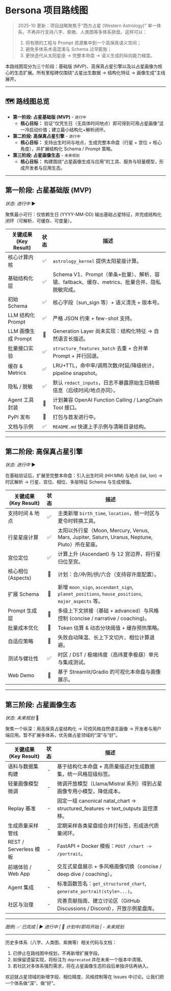 # Bersona 项目路线图

> 2025-10 更新：项目战略聚焦于“西方占星 (Western Astrology)” 单一体系，不再并行支持八字、紫微、人类图等多体系排盘。这样可以：
> 1. 将有限的工程与 Prompt 资源集中到一个高保真语义空间；
> 2. 避免多体系术语混淆与 Schema 过早膨胀；
> 3. 更快迭代从太阳星座 → 完整本命盘 → 语义生成的纵向能力梯度。

本路线图现分为三个阶段：基础版 (MVP)、高保真占星引擎以及以占星画像为核心的生态扩展。所有里程碑仅围绕“占星出生数据 → 结构化特征 → 画像生成”主线展开。

---

## 🗺️ 路线图总览

- **第一阶段: 占星基础版 (MVP)** - `进行中`
    - **核心目标：** 验证“仅凭生日（无具体时间地点）即可得到可用占星画像”这一冷启动价值；建立最小结构化+解析闭环。
- **第二阶段: 高保真占星引擎** - `进行中`
    - **核心目标：** 支持出生时间与地点，生成完整本命盘（行星 + 宫位 + 核心角度），并扩展结构化 Schema / Prompt 策略。
- **第三阶段: 占星画像生态** - `未来规划`
    - **核心目标：** 构建围绕“占星画像生成与应用”的工具、服务与轻量模型，形成开发者与应用生态。

---

## **第一阶段: 占星基础版 (MVP)**

*状态: 进行中* ▶️

聚焦最小可行：仅依赖生日 (YYYY-MM-DD) 输出基础占星特征，并完成结构化闭环（可解析、可缓存、可度量）。

| 关键成果 (Key Result) | 状态 | 描述 |
| --------------------- | :--: | ---- |
| 核心计算内核          | ✅ | `astrology_kernel` 提供太阳星座计算。 |
| 基础结构化层          | ✅ | Schema V1、Prompt（单条+批量）、解析、容错、fallback、缓存、metrics、批量合并、隐私脱敏完成。 |
| 初始 Schema           | ✅ | 核心字段（sun_sign 等）+ 语义清洗 + 版本号。 |
| LLM 结构化 Prompt     | ✅ | 严格 JSON 约束 + few-shot 支持。 |
| LLM 画像生成 Prompt   | 🚧 | Generation Layer 尚未实现：结构化特征 → 自然语言长描述。 |
| 批量接口实验          | ✅ | `structure_features_batch` 去重 + 合并单 Prompt + 并行回退。 |
| 缓存 & Metrics         | ✅ | LRU+TTL，命中率/调用次数/时延/降级统计，pipeline snapshot。 |
| 隐私 / 脱敏            | ✅ | 默认 `redact_inputs`，日志不暴露原始生日精细信息（后续时间/地点亦同）。 |
| Agent 工具封装        | 🚧 | 计划兼容 OpenAI Function Calling / LangChain Tool 接口。 |
| PyPI 发布              | 🚧 | 打包与首发进行中。 |
| 文档与示例             | ✅ | `README.md` 快速上手示例与清晰目录结构。 |

---

## **第二阶段: 高保真占星引擎**

*状态: 进行中* ▶️

在基础验证后，扩展至完整本命盘：引入出生时间 (HH:MM) 与地点 (lat, lon) → 时区解析 → 行星、宫位、相位、多层特征 Schema 与生成增强。

| 关键成果 (Key Result) | 状态 | 描述 |
| --------------------- | :--: | ---- |
| 支持时间 & 地点       | ✅ | 主类新增 `birth_time`, `location`，统一时区与夏令时转换工具。 |
| 行星星座计算          | ✅ | 太阳以外行星（Moon, Mercury, Venus, Mars, Jupiter, Saturn, Uranus, Neptune, Pluto）所在星座。 |
| 宫位定位               | ✅ | 计算上升 (Ascendant) 与 12 宫边界，将行星归位至宫。 |
| 核心相位 (Aspects)     | 🚧 | 计划：合/冲/刑/拱/六合（支持容许度配置）。 |
| 扩展 Schema            | 🚧 | 新增 `moon_sign`, `ascendant_sign`, `planet_positions`, `house_positions`, `major_aspects` 等。 |
| Prompt 生成层          | 🚧 | 多级上下文拼接（基础 + advanced）与风格控制 (concise / narrative / coaching)。 |
| 批量成本优化           | 🚧 | Token 估算 & 动态分块阈值 + 缓存预热策略。 |
| 自适应策略             | 🚧 | 失败自动降温、长上下文切片、相位计算退避。 |
| 测试与健壮性           | ✅ | 时区 / DST / 极端纬度（高纬夏季极昼）单元与集成测试。 |
| Web Demo               | 🚧 | 基于 Streamlit/Gradio 的可视化本命盘与画像展示。 |

---

## **第三阶段: 占星画像生态**

*状态: 未来规划* 🚀

聚焦一个纵深：用高保真占星结构化 → 可控风格自然语言画像 → 开发者与用户端应用。暂不扩展多体系，优先做占星领域的“深”与“好”。

| 关键成果 (Key Result) | 状态 | 描述 |
| --------------------- | :--: | ---- |
| 语料与数据集构建      | - | 基于结构化本命盘 + 高质量描述对生成数据集，统一风格层级标签。 |
| 轻量画像模型微调       | - | 微调开放模型（Llama/Mistral 系列）得到占星画像专用小模型，降低成本。 |
| Replay 基准            | - | 固定一组 canonical natal_chart → structured_features → text_outputs 监控漂移。 |
| 生成质量采样管线       | - | 定期采样各类星盘组合并打标签，形成迭代质量闭环。 |
| REST / Serverless 模板 | - | FastAPI + Docker 模板：`POST /chart -> /portrait`。 |
| 前端体验 / Web App     | - | 交互式星盘展示 + 多风格画像切换（concise / deep dive / coaching）。 |
| Agent 集成             | - | 标准函数签名：`get_structured_chart`, `generate_portrait(style=...)`。 |
| 社区与治理             | - | 完善贡献指南、建立讨论区（GitHub Discussions / Discord），开放示例星盘库。 |

---

*图例: ✅ 已完成 | ▶️ 进行中 | 🚧 计划中/即将开始 | - 未来规划*

---

历史多体系（八字、人类图、紫微等）相关代码与文档：
1. 已停止在路线图中规划，不再新增扩展字段。
2. 如保留遗留实现，将标注为 `deprecated` 并在未来一个版本中清理。
3. 若社区对多体系强烈需求，将在占星画像生态阶段后单独评估再纳入。

欢迎就占星领域的新增字段、相位精度、风格控制等在 Issues 中讨论。让我们把一个体系做“深”、做“好”。